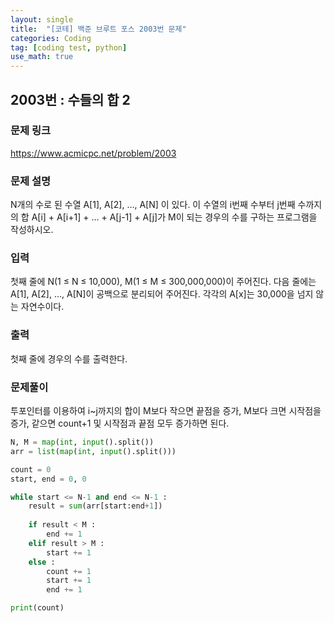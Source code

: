 ```yaml
---
layout: single
title:  "[코테] 백준 브루트 포스 2003번 문제"
categories: Coding
tag: [coding test, python]
use_math: true
---
```


## 2003번 : 수들의 합 2
### 문제 링크
<https://www.acmicpc.net/problem/2003>

### 문제 설명
N개의 수로 된 수열 A[1], A[2], …, A[N] 이 있다. 이 수열의 i번째 수부터 j번째 수까지의 합 A[i] + A[i+1] + … + A[j-1] + A[j]가 M이 되는 경우의 수를 구하는 프로그램을 작성하시오.

### 입력
첫째 줄에 N(1 ≤ N ≤ 10,000), M(1 ≤ M ≤ 300,000,000)이 주어진다. 다음 줄에는 A[1], A[2], …, A[N]이 공백으로 분리되어 주어진다. 각각의 A[x]는 30,000을 넘지 않는 자연수이다.

### 출력
첫째 줄에 경우의 수를 출력한다.

### 문제풀이
투포인터를 이용하여 i~j까지의 합이 M보다 작으면 끝점을 증가, M보다 크면 시작점을 증가, 같으면 count+1 및 시작점과 끝점 모두 증가하면 된다.


```python
N, M = map(int, input().split())
arr = list(map(int, input().split()))

count = 0
start, end = 0, 0

while start <= N-1 and end <= N-1 :
    result = sum(arr[start:end+1])
    
    if result < M : 
        end += 1
    elif result > M : 
        start += 1
    else : 
        count += 1
        start += 1
        end += 1

print(count)
```
